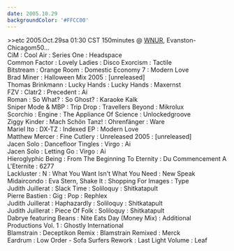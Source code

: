 ```yaml
---
date: 2005.10.29
backgroundColor: '#FFCC00'
---
```


\>>etc 2005.Oct.29sa 01:30 CST 150minutes @ [WNUR](http://www.wnur.org/), Evanston-Chicagom50...  
CiM : Cool Air : Series One : Headspace  
Common Factor : Lovely Ladies : Disco Exorcism : Tactile  
Bitstream : Orange Room : Domestic Economy 7 : Modern Love  
Brad Miner : Halloween Mix 2005 : \[unreleased\]  
Thomas Brinkmann : Lucky Hands : Lucky Hands : Maxernst  
FZV : Clatr2 : Precedent : Ai  
Roman : So What? : So Ghost? : Karaoke Kalk  
Sniper Mode & MBP : Trip Drop : Travellers Beyond : Mikrolux  
Scorchio : Engine : The Appliance Of Science : Unlockedgroove  
Ziggy Kinder : Mach Schön Tanz! : Ohrenfänger : Ware  
Mariel Ito : DX-TZ : Indexed EP : Modern Love  
Matthew Mercer : Fine Cutlery : Unreleased 2005 : \[unreleased\]  
Jacen Solo : Dancefloor Tingles : Virgo : Ai  
Jacen Solo : Letting Go : Virgo : Ai  
Hieroglyphic Being : From The Beginning To Eternity : Du Commencement A L'Eternite : 6277  
Lackluster : N : What You Want Isn't What You Need : New Speak  
Midaircondo : Eva Stern, Shake It : Shopping For Images : Type  
Judith Juillerat : Slack Time : Soliloquy : Shitkatapult  
Pierre Bastien : Gig : Pop : Rephlex  
Judith Juillerat : Haphazardly : Soliloquy : Shitkatapult  
Judith Juillerat : Piece Of Folk : Soliloquy : Shitkatapult  
Dabrye featuring Beans : Nite Eats Day (Money Mix) : Additional Productions Vol. 1 : Ghostly International  
Blamstrain : Deceptikon Remix : Blamstrain Remixed : Merck  
Eardrum : Low Order - Sofa Surfers Rework : Last Light Volume : Leaf